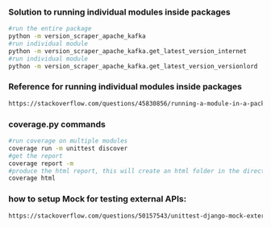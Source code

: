 ### Solution to running individual modules inside packages
```bash
#run the entire package
python -m version_scraper_apache_kafka
#run individual module
python -m version_scraper_apache_kafka.get_latest_version_internet
#run individual module
python -m version_scraper_apache_kafka.get_latest_version_versionlord
```

### Reference for running individual modules inside packages
```bash
https://stackoverflow.com/questions/45830856/running-a-module-in-a-package-importing-a-subpackage
```

### coverage.py commands
```bash
#run coverage on multiple modules
coverage run -m unittest discover
#get the report
coverage report -m
#produce the html report, this will create an html folder in the directory, in there open index.html in browser
coverage html
```

### how to setup Mock for testing external APIs:
```bash
https://stackoverflow.com/questions/50157543/unittest-django-mock-external-api-what-is-proper-way
```
